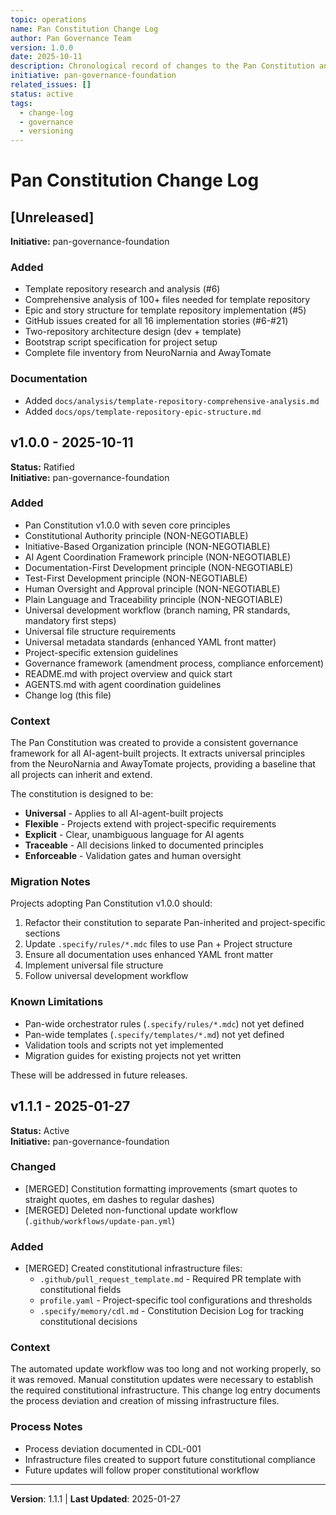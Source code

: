 ```yaml
---
topic: operations
name: Pan Constitution Change Log
author: Pan Governance Team
version: 1.0.0
date: 2025-10-11
description: Chronological record of changes to the Pan Constitution and related governance assets
initiative: pan-governance-foundation
related_issues: []
status: active
tags:
  - change-log
  - governance
  - versioning
---
```


# Pan Constitution Change Log

## [Unreleased]

**Initiative:** pan-governance-foundation

### Added

- Template repository research and analysis (#6)
- Comprehensive analysis of 100+ files needed for template repository
- Epic and story structure for template repository implementation (#5)
- GitHub issues created for all 16 implementation stories (#6-#21)
- Two-repository architecture design (dev + template)
- Bootstrap script specification for project setup
- Complete file inventory from NeuroNarnia and AwayTomate

### Documentation

- Added `docs/analysis/template-repository-comprehensive-analysis.md`
- Added `docs/ops/template-repository-epic-structure.md`

## v1.0.0 - 2025-10-11

**Status:** Ratified  
**Initiative:** pan-governance-foundation

### Added

- Pan Constitution v1.0.0 with seven core principles
- Constitutional Authority principle (NON-NEGOTIABLE)
- Initiative-Based Organization principle (NON-NEGOTIABLE)
- AI Agent Coordination Framework principle (NON-NEGOTIABLE)
- Documentation-First Development principle (NON-NEGOTIABLE)
- Test-First Development principle (NON-NEGOTIABLE)
- Human Oversight and Approval principle (NON-NEGOTIABLE)
- Plain Language and Traceability principle (NON-NEGOTIABLE)
- Universal development workflow (branch naming, PR standards, mandatory first steps)
- Universal file structure requirements
- Universal metadata standards (enhanced YAML front matter)
- Project-specific extension guidelines
- Governance framework (amendment process, compliance enforcement)
- README.md with project overview and quick start
- AGENTS.md with agent coordination guidelines
- Change log (this file)

### Context

The Pan Constitution was created to provide a consistent governance framework for all AI-agent-built projects. It extracts universal principles from the NeuroNarnia and AwayTomate projects, providing a baseline that all projects can inherit and extend.

The constitution is designed to be:
- **Universal** - Applies to all AI-agent-built projects
- **Flexible** - Projects extend with project-specific requirements
- **Explicit** - Clear, unambiguous language for AI agents
- **Traceable** - All decisions linked to documented principles
- **Enforceable** - Validation gates and human oversight

### Migration Notes

Projects adopting Pan Constitution v1.0.0 should:
1. Refactor their constitution to separate Pan-inherited and project-specific sections
2. Update `.specify/rules/*.mdc` files to use Pan + Project structure
3. Ensure all documentation uses enhanced YAML front matter
4. Implement universal file structure
5. Follow universal development workflow

### Known Limitations

- Pan-wide orchestrator rules (`.specify/rules/*.mdc`) not yet defined
- Pan-wide templates (`.specify/templates/*.md`) not yet defined
- Validation tools and scripts not yet implemented
- Migration guides for existing projects not yet written

These will be addressed in future releases.

## v1.1.1 - 2025-01-27

**Status:** Active  
**Initiative:** pan-governance-foundation

### Changed

- [MERGED] Constitution formatting improvements (smart quotes to straight quotes, em dashes to regular dashes)
- [MERGED] Deleted non-functional update workflow (`.github/workflows/update-pan.yml`)

### Added

- [MERGED] Created constitutional infrastructure files:
  - `.github/pull_request_template.md` - Required PR template with constitutional fields
  - `profile.yaml` - Project-specific tool configurations and thresholds
  - `.specify/memory/cdl.md` - Constitution Decision Log for tracking constitutional decisions

### Context

The automated update workflow was too long and not working properly, so it was removed. Manual constitution updates were necessary to establish the required constitutional infrastructure. This change log entry documents the process deviation and creation of missing infrastructure files.

### Process Notes

- Process deviation documented in CDL-001
- Infrastructure files created to support future constitutional compliance
- Future updates will follow proper constitutional workflow

---

**Version**: 1.1.1 | **Last Updated**: 2025-01-27

